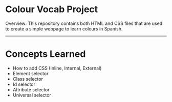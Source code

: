 # Colour Vocab Project

Overview: This repository contains both HTML and CSS files that are used to create a simple webpage to learn colours in Spanish.

---

# Concepts Learned
- How to add CSS (Inline, Internal, External)
- Element selector
- Class selector
- Id selector
- Attribute selector
- Universal selector
